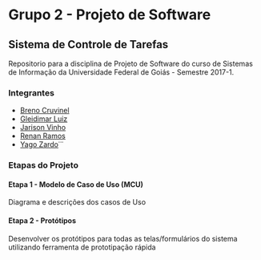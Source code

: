 # Grupo 2 - Projeto de Software
## Sistema de Controle de Tarefas 
Repositorio para a disciplina de Projeto de Software do curso de Sistemas de Informação da Universidade Federal de Goiás - Semestre 2017-1.
### Integrantes
* [Breno Cruvinel](https://github.com/breeeenoc) 
* [Gleidimar Luiz](https://github.com/zeewstyle)
* [Jarison Vinho](https://github.com/jarisonvinho)
* [Renan Ramos](https://github.com/vouks)
* [Yago Zardo](https://github.com/yagozardo)˙˙˙

### Etapas do Projeto
#### Etapa 1 - Modelo de Caso de Uso (MCU)
Diagrama e descrições dos casos de Uso

#### Etapa 2 - Protótipos
Desenvolver os protótipos para todas as telas/formulários do sistema
utilizando ferramenta de prototipação rápida
